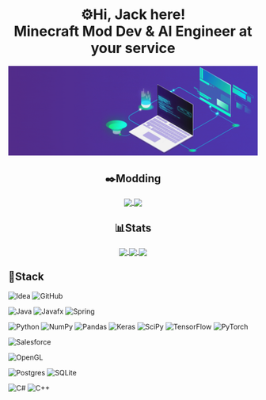 <h1 align="center">⚙️Hi, Jack here!<br/>
Minecraft Mod Dev & AI Engineer at your service
</h1>

<div align="center">

  ![](header.gif)

</div>

<h2 align="center"> ✒️Modding </h2>

<div align="center">

  <a href="https://github-readme-stats.vercel.app">
    <img style='height: 100px;' align="center" src="https://github-readme-stats.vercel.app/api/pin/?username=BlackAures1&repo=DragonSurvival&theme=transparent" />
  </a>
  
  <a href="https://github-readme-stats.vercel.app">
    <img style='height: 100px;' align="center" src="https://github-readme-stats.vercel.app/api/pin/?username=JackRaidenPH&repo=BuildCraftRF&theme=transparent" />
  </a>

</div>

<h2 align="center"> 📊Stats </h2>

<div align="center">
  
  <a href="https://github.com/anuraghazra/convoychat">
    <img style='height: 225px;' align="center" src="https://github-readme-streak-stats.herokuapp.com/?user=jackraidenph&theme=transparent" />
  </a>
  <a href="https://github.com/anuraghazra/convoychat">
    <img style='height: 225px; ' align="center" src="https://github-readme-stats-dusky-iota-11.vercel.app/api/top-langs/?username=jackraidenph&size_weight=0.65&count_weight=0.35&layout=compact&theme=transparent" />
  </a>
  
  <a href="https://github.com/anuraghazra/convoychat">
    <img style='height: 200px;' align="center" src="https://github-readme-stats-dusky-iota-11.vercel.app/api/wakatime?username=@jackraidenph&theme=transparent" />
  </a>
  
</div>

## 🔧Stack

![Idea](https://img.shields.io/badge/IntelliJ_IDEA-000000.svg?style=for-the-badge&logo=intellij-idea&logoColor=white)
![GitHub](https://img.shields.io/badge/github-%23121011.svg?style=for-the-badge&logo=github&logoColor=white)

![Java](https://img.shields.io/badge/java-%23ED8B00.svg?style=for-the-badge&logo=openjdk&logoColor=white)
![Javafx](https://img.shields.io/badge/javafx-%23FF0000.svg?style=for-the-badge&logo=javafx&logoColor=white)
![Spring](https://img.shields.io/badge/spring-%236DB33F.svg?style=for-the-badge&logo=spring&logoColor=white)

![Python](https://img.shields.io/badge/Python-3776AB?style=for-the-badge&logo=python&logoColor=white)
![NumPy](https://img.shields.io/badge/numpy-%23013243.svg?style=for-the-badge&logo=numpy&logoColor=white)
![Pandas](https://img.shields.io/badge/pandas-%23150458.svg?style=for-the-badge&logo=pandas&logoColor=white)
![Keras](https://img.shields.io/badge/Keras-%23D00000.svg?style=for-the-badge&logo=Keras&logoColor=white)
![SciPy](https://img.shields.io/badge/SciPy-%230C55A5.svg?style=for-the-badge&logo=scipy&logoColor=%white)
![TensorFlow](https://img.shields.io/badge/TensorFlow-%23FF6F00.svg?style=for-the-badge&logo=TensorFlow&logoColor=white)
![PyTorch](https://img.shields.io/badge/PyTorch-%23EE4C2C.svg?style=for-the-badge&logo=PyTorch&logoColor=white)

![Salesforce](https://img.shields.io/badge/Salesforce-00A1E0?style=for-the-badge&logo=Salesforce&logoColor=white)

![OpenGL](https://img.shields.io/badge/OpenGL-%23FFFFFF.svg?style=for-the-badge&logo=opengl)

![Postgres](https://img.shields.io/badge/postgres-%23316192.svg?style=for-the-badge&logo=postgresql&logoColor=white)
![SQLite](https://img.shields.io/badge/sqlite-%2307405e.svg?style=for-the-badge&logo=sqlite&logoColor=white)

![C#](https://img.shields.io/badge/c%23-%23239120.svg?style=for-the-badge&logo=csharp&logoColor=white)
![C++](https://img.shields.io/badge/c++-%2300599C.svg?style=for-the-badge&logo=c%2B%2B&logoColor=white)
